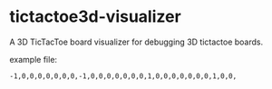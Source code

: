 # tictactoe3d-visualizer

A 3D TicTacToe board visualizer for debugging 3D tictactoe boards.
 
example file:
```
-1,0,0,0,0,0,0,0,-1,0,0,0,0,0,0,0,1,0,0,0,0,0,0,0,1,0,0,
```

